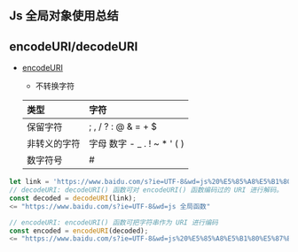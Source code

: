 ## Js 全局对象使用总结

## encodeURI/decodeURI

* [encodeURI](https://developer.mozilla.org/zh-CN/docs/Web/JavaScript/Reference/Global_Objects/encodeURI)

  * 不转换字符



  | 类型 | 字符 |
  | :--- | :--- |
  | 保留字符 | ; , / ? : @ & = + $ |
  | 非转义的字符 | 字母 数字 - \_ . ! ~ \* ' \( \) |
  | 数字符号 | \# |

```javascript
let link = 'https://www.baidu.com/s?ie=UTF-8&wd=js%20%E5%85%A8%E5%B1%80%E5%87%BD%E6%95%B0';
// decodeURI: decodeURI() 函数可对 encodeURI() 函数编码过的 URI 进行解码。
const decoded = decodeURI(link);
<= "https://www.baidu.com/s?ie=UTF-8&wd=js 全局函数"

// encodeURI: encodeURI() 函数可把字符串作为 URI 进行编码
const encoded = encodeURI(decoded);
<= "https://www.baidu.com/s?ie=UTF-8&wd=js%20%E5%85%A8%E5%B1%80%E5%87%BD%E6%95%B0"
```



